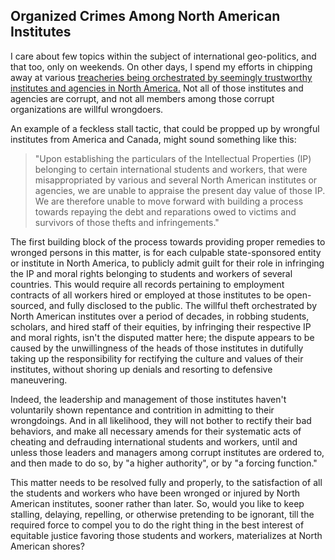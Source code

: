 ## Organized Crimes Among North American Institutes

I care about few topics within the subject of international geo-politics, and that too, only on weekends. On other days, I spend my efforts in chipping away at various [treacheries being orchestrated by seemingly trustworthy institutes and agencies in North America.](https://github.com/true-hindsight/long-overdue-justice?tab=readme-ov-file#3-violations-of-workers-intellectual-property-and-moral-rights-via-north-american-universities) Not all of those institutes and agencies are corrupt, and not all members among those corrupt organizations are willful wrongdoers. 

An example of a feckless stall tactic, that could be propped up by wrongful institutes from America and Canada, might sound something like this: 

>"Upon establishing the particulars of the Intellectual Properties (IP) belonging to certain international students and workers, that were misappropriated by various and several North American institutes or agencies, we are unable to appraise the present day value of those IP. We are therefore unable to move forward with building a process towards repaying the debt and reparations owed to victims and survivors of those thefts and infringements." 

The first building block of the process towards providing proper remedies to wronged persons in this matter, is for each culpable state-sponsored entity or institute in North America, to publicly admit guilt for their role in infringing the IP and moral rights belonging to students and workers of several countries. This would require all records pertaining to employment contracts of all workers hired or employed at those institutes to be open-sourced, and fully disclosed to the public. The willful theft orchestrated by North American institutes over a period of decades, in robbing students, scholars, and hired staff of their equities, by infringing their respective IP and moral rights, isn't the disputed matter here; the dispute appears to be caused by the unwillingness of the heads of those institutes in dutifully taking up the responsibility for rectifying the culture and values of their institutes, without shoring up denials and resorting to defensive maneuvering.   

Indeed, the leadership and management of those institutes haven't voluntarily shown repentance and contrition in admitting to their wrongdoings. And in all likelihood, they will not bother to rectify their bad behaviors, and make all necessary amends for their systematic acts of cheating and defrauding international students and workers, until and unless those leaders and managers among corrupt institutes are ordered to, and then made to do so, by "a higher authority", or by "a forcing function."  

This matter needs to be resolved fully and properly, to the satisfaction of all the students and workers who have been wronged or injured by North American institutes, sooner rather than later. So, would you like to keep stalling, delaying, repelling, or otherwise pretending to be ignorant, till the required force to compel you to do the right thing in the best interest of equitable justice favoring those students and workers, materializes at North American shores? 